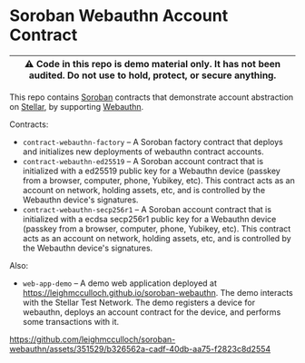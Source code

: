# Soroban Webauthn Account Contract

| :warning: Code in this repo is demo material only. It has not been audited. Do not use to hold, protect, or secure anything. |
|-----------------------------------------|

This repo contains [Soroban] contracts that demonstrate account abstraction on [Stellar], by supporting [Webauthn].

Contracts:

- `contract-webauthn-factory` – A Soroban factory contract that deploys and initializes new deployments of webauthn contract accounts.
- `contract-webauthn-ed25519` – A Soroban account contract that is initialized with a ed25519 public key for a Webauthn device (passkey from a browser, computer, phone, Yubikey, etc). This contract acts as an account on network, holding assets, etc, and is controlled by the Webauthn device's signatures.
- `contract-webauthn-secp256r1` – A Soroban account contract that is initialized with a ecdsa secp256r1 public key for a Webauthn device (passkey from a browser, computer, phone, Yubikey, etc). This contract acts as an account on network, holding assets, etc, and is controlled by the Webauthn device's signatures.

Also:

- `web-app-demo` – A demo web application deployed at https://leighmcculloch.github.io/soroban-webauthn. The demo interacts with the Stellar Test Network. The demo registers a device for webauthn, deploys an account contract for the device, and performs some transactions with it.

https://github.com/leighmcculloch/soroban-webauthn/assets/351529/b326562a-cadf-40db-aa75-f2823c8d2554

[Stellar]: https://stellar.org
[Soroban]: https://soroban.stellar.org
[Webauthn]: https://www.w3.org/TR/webauthn-2/
